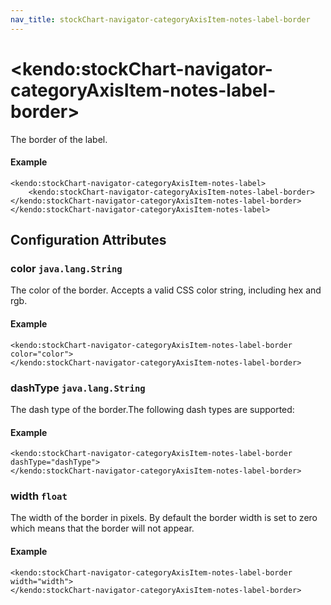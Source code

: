 ```yaml
---
nav_title: stockChart-navigator-categoryAxisItem-notes-label-border
---
```


# \<kendo:stockChart-navigator-categoryAxisItem-notes-label-border\>

The border of the label.

#### Example
    <kendo:stockChart-navigator-categoryAxisItem-notes-label>
        <kendo:stockChart-navigator-categoryAxisItem-notes-label-border></kendo:stockChart-navigator-categoryAxisItem-notes-label-border>
    </kendo:stockChart-navigator-categoryAxisItem-notes-label>

## Configuration Attributes

### color `java.lang.String`

The color of the border. Accepts a valid CSS color string, including hex and rgb.

#### Example
    <kendo:stockChart-navigator-categoryAxisItem-notes-label-border color="color">
    </kendo:stockChart-navigator-categoryAxisItem-notes-label-border>

### dashType `java.lang.String`

The dash type of the border.The following dash types are supported:

#### Example
    <kendo:stockChart-navigator-categoryAxisItem-notes-label-border dashType="dashType">
    </kendo:stockChart-navigator-categoryAxisItem-notes-label-border>

### width `float`

The width of the border in pixels. By default the border width is set to zero which means that the border will not appear.

#### Example
    <kendo:stockChart-navigator-categoryAxisItem-notes-label-border width="width">
    </kendo:stockChart-navigator-categoryAxisItem-notes-label-border>

